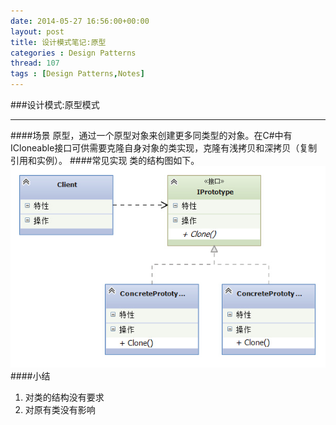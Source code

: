 ```yaml
---
date: 2014-05-27 16:56:00+00:00
layout: post
title: 设计模式笔记:原型
categories : Design Patterns
thread: 107
tags : [Design Patterns,Notes]
---
```


###设计模式:原型模式
***
####场景
原型，通过一个原型对象来创建更多同类型的对象。在C#中有ICloneable接口可供需要克隆自身对象的类实现，克隆有浅拷贝和深拷贝（复制引用和实例）。
####常见实现
类的结构图如下。
![](/album/Screencap/prototype.jpg)
####小结
1. 对类的结构没有要求
2. 对原有类没有影响

